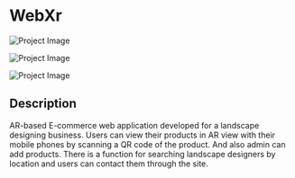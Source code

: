 # WebXr

![Project Image](https://upwork-usw2-prod-agora-file-storage.s3.us-west-2.amazonaws.com/profile/portfolio/thumbnail/152f3f9aab9256064a8851e3d34ef1b9?response-content-disposition=inline;+filename=%22image_large%22;+filename*=utf-8%27%27image_large&X-Amz-Security-Token=IQoJb3JpZ2luX2VjEDYaCXVzLXdlc3QtMiJHMEUCIQCK7UbOxjyxIB0dkL3XsqE3tjBp/76OMFGsKYcSaPGmOgIgdTo7cZYSlrYtOC4efHkakuwAov3ozO1l3jSQ4wYlUrMq1gQI////////////ARAAGgw3Mzk5MzkxNzM4MTkiDPKHVUYh7zaIjhlgXCqqBCIIPbCyshrnuDH2v2xcnelKHea9paNePFF5iRKCuufGyuqGjZeaEaJ4MeX7eIXq4WgJUki09JCQlTx3DDIijvdZQBFqhiwBEi%2BAZdzCG3mqeuDK7JfoTfJQ5IG22vPoaiSaQBjYmqBKBb8PbJ4hW6VK5NC5YE/Eu%2BIUXyhDmAjaurNkky919dXLSo%2BCNFZfxLa1GbrwXCu3wWycmfKeSx3s/0tEhATOp1OoqK3QcRm8mtMvmmN5htNdwvRjJ6YQ6qukpoTcYroEGmxxXTEtI9I3YbcSn6jfoerEVLaHZUMApwRoDjIQZ9sw8ma1LbXYv8wuSl/uxhVl%2BZ1Tr3Tt/1z/YU6nguv9FMM5XPcJI95SlTJ3bICZS39uBp5paSlGEJVyKQKpUMPZwRdD/d95Tot3ML2KFgAPa7I%2B0NlHspLc7K7j8GN/ZZFXrEfLua29xR6NEpP77KJv1dYbZJCVkx9OE1Hb7oYxytRT8obT1MueFP6jqhesA41AVDF0xVxMUSS6D/LNCvoZWDKgZe3LYhjw5nBw64gqcaPvfJ1cZ9/0ngVxCxoHFNfQeaNlsBK5oOT1jDHi65Y3sDlkTCasHhjuFSXVdG%2B3taFgnxKCPV95Ea8OKPA4/j%2BVHu85w55AVvpg9ox4zU/YfGwOVm27JLpyHfesmSB1ugyF%2B//uST8BlPNAEqpatd5HbKPF4MsubeB3hlmDeq%2Biuyb2eXAU31KaRqPaIX7MaKguMK26/6AGOqcBp3dsop9qNaEzo9HODKxueGrhxet8fT2jna2pMhnIPTp5hTVntlQZcEuYveqoM9GiWdY1nW5v4473wD78cOO1yEFRhqudD8EP8cSUvN47RcuivEI/%2B%2BDk79PnIIneZf%2BJhJsZE6I%2ByaizWqydgf9zrGGSw3hHMLUxpSXUBP40b%2BZtyWGrdr3e25qbHc38rHfe7Uf5TTPGY%2BkDW0BrjowwdeRfzeGPCFk=&X-Amz-Algorithm=AWS4-HMAC-SHA256&X-Amz-Date=20230326T071026Z&X-Amz-SignedHeaders=host&X-Amz-Expires=900&X-Amz-Credential=ASIA2YR6PYW5UDZXNXG2/20230326/us-west-2/s3/aws4_request&X-Amz-Signature=447dfb686c22d3bc7e1ce5533cbf42fe104d7f0a08222111d53ed514cbbb2583)

![Project Image](https://upwork-usw2-prod-agora-file-storage.s3.us-west-2.amazonaws.com/profile/portfolio/thumbnail/95399a114a28e95a493db77a0e58c493?response-content-disposition=inline;+filename=%22image_large%22;+filename*=utf-8%27%27image_large&X-Amz-Security-Token=IQoJb3JpZ2luX2VjEDYaCXVzLXdlc3QtMiJHMEUCIQCK7UbOxjyxIB0dkL3XsqE3tjBp/76OMFGsKYcSaPGmOgIgdTo7cZYSlrYtOC4efHkakuwAov3ozO1l3jSQ4wYlUrMq1gQI////////////ARAAGgw3Mzk5MzkxNzM4MTkiDPKHVUYh7zaIjhlgXCqqBCIIPbCyshrnuDH2v2xcnelKHea9paNePFF5iRKCuufGyuqGjZeaEaJ4MeX7eIXq4WgJUki09JCQlTx3DDIijvdZQBFqhiwBEi%2BAZdzCG3mqeuDK7JfoTfJQ5IG22vPoaiSaQBjYmqBKBb8PbJ4hW6VK5NC5YE/Eu%2BIUXyhDmAjaurNkky919dXLSo%2BCNFZfxLa1GbrwXCu3wWycmfKeSx3s/0tEhATOp1OoqK3QcRm8mtMvmmN5htNdwvRjJ6YQ6qukpoTcYroEGmxxXTEtI9I3YbcSn6jfoerEVLaHZUMApwRoDjIQZ9sw8ma1LbXYv8wuSl/uxhVl%2BZ1Tr3Tt/1z/YU6nguv9FMM5XPcJI95SlTJ3bICZS39uBp5paSlGEJVyKQKpUMPZwRdD/d95Tot3ML2KFgAPa7I%2B0NlHspLc7K7j8GN/ZZFXrEfLua29xR6NEpP77KJv1dYbZJCVkx9OE1Hb7oYxytRT8obT1MueFP6jqhesA41AVDF0xVxMUSS6D/LNCvoZWDKgZe3LYhjw5nBw64gqcaPvfJ1cZ9/0ngVxCxoHFNfQeaNlsBK5oOT1jDHi65Y3sDlkTCasHhjuFSXVdG%2B3taFgnxKCPV95Ea8OKPA4/j%2BVHu85w55AVvpg9ox4zU/YfGwOVm27JLpyHfesmSB1ugyF%2B//uST8BlPNAEqpatd5HbKPF4MsubeB3hlmDeq%2Biuyb2eXAU31KaRqPaIX7MaKguMK26/6AGOqcBp3dsop9qNaEzo9HODKxueGrhxet8fT2jna2pMhnIPTp5hTVntlQZcEuYveqoM9GiWdY1nW5v4473wD78cOO1yEFRhqudD8EP8cSUvN47RcuivEI/%2B%2BDk79PnIIneZf%2BJhJsZE6I%2ByaizWqydgf9zrGGSw3hHMLUxpSXUBP40b%2BZtyWGrdr3e25qbHc38rHfe7Uf5TTPGY%2BkDW0BrjowwdeRfzeGPCFk=&X-Amz-Algorithm=AWS4-HMAC-SHA256&X-Amz-Date=20230326T071032Z&X-Amz-SignedHeaders=host&X-Amz-Expires=899&X-Amz-Credential=ASIA2YR6PYW5UDZXNXG2/20230326/us-west-2/s3/aws4_request&X-Amz-Signature=8f8c09ee3c50729b54651997e5431b7030d16803bbddc1b7559e54128d728328)


![Project Image](https://upwork-usw2-prod-agora-file-storage.s3.us-west-2.amazonaws.com/profile/portfolio/thumbnail/2746be73bcefc6d0af1e7c763e76ec7a?response-content-disposition=inline;+filename=%22image_large%22;+filename*=utf-8%27%27image_large&X-Amz-Security-Token=IQoJb3JpZ2luX2VjEDYaCXVzLXdlc3QtMiJGMEQCIC6lF/dj6T/G89eXX1hjyRu4kim6A5Ptf0bd67sN67P%2BAiAdTCJ2Z59wIY%2BZPj2aUnR%2BdfClYULhuNR2IT/DKIJFwyrWBAj///////////8BEAAaDDczOTkzOTE3MzgxOSIMFDpTQ2YdPas7j6POKqoEdea/2ob24wOwlWkL%2BBDpN%2BUGKdaLA7sSHXCYQOTReKFUjT5eR89mj1AqctHv7mKlVHXtvTuxDtLh1lYu5wAOBGtcT1xzzOX1zPxe2Yl591msYtArepBPX37%2B3T/0AFg7bGUk1zxpedGSc29prcyzAyzeaeYvEGH3z2psw1TkzS00HOIW8phfOVktQnMKHhwOQ0cFFag3L5P0nKUqhrWWUqWQP/d4%2Bm2f0IVlwYGPNLrNCtXbVnIkAD51Or8ke54cDM4Vz69YqAnsBTPe9HB5tpdDweKKiqhgydbHCYX6yg5CMGjtF%2B1iqr5BCYwKV0VJydmDxvNF6bfvGU7MivpRqE%2BJcUinpW/KIS0Qn/3NW4gyYLwNdnyJu9scRg/VpZO8CEMcba5ks0LTo3RWWcxcdi7XvOSewaCtbOQtLSqAMjjC%2B6pGW5hZBjF6K5/1OSRr6B6C3jvWlJprUT5gDVCiyXad0ff5rBSc2rQmC9LVRK9h2AxU68sinGil5CwqogiQ2CCnbgDUPukfQ%2BQ2aRAH12YKiIhjE0FhYRj7N/rfeIDZpfN7U/gqQROe60u3oKFQSpKQv%2Bp5AM7mZGKrJ7kH7ndXK1W93ZnTFENHMfgkd7S3HCyV/5uozKx5bInIi4b1g2LRBZ4WFhwG5wg2vFTNgZPZBbhsrpidRkuyqEOkZX0zu5utl0T/I0fmX8kddPX0TJXKUx3O3iM51ZthAEUU/0fvNKp1kKK7ucwwz7H/oAY6qAEFk47jGG%2B0jap4kf%2Biv1Wck%2BcKLMOT9VArtHDGi/0%2BGvlvJFDZqMLmv7LiV8VCPpWGftVBA%2BOm30Sk2o0awuCx0PmE4JOpJI3tXfemFCMNilEL6gwL6c6cUcBk6BafC2ivWdY8C7TBAfKVykvq22rvwXsGw8K0DGn2mnFAD/30aXWjpn3woMwmEVY66ySALsQNzbgfBZ9RBjjsGymtXFMkUIVUnq%2BjUY4=&X-Amz-Algorithm=AWS4-HMAC-SHA256&X-Amz-Date=20230326T071037Z&X-Amz-SignedHeaders=host&X-Amz-Expires=899&X-Amz-Credential=ASIA2YR6PYW5SWFZ2YVG/20230326/us-west-2/s3/aws4_request&X-Amz-Signature=54cd8bb9aa49e3c89e0f3b4114a674c4aa78a5b1f36c1c337eef2a4adfc8f412)

## Description

AR-based E-commerce web application developed for a landscape designing business. Users can view their products in AR view with their mobile phones by scanning a QR code of the product. And also admin can add products. There is a function for searching landscape designers by location and users can contact them through the site.
